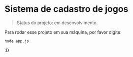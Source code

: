 <h1>Sistema de cadastro de jogos</h1>

> Status do projeto: em desenvolvimento.

Para rodar esse projeto em sua máquina, por favor digite:

```
node app.js
```
:D

